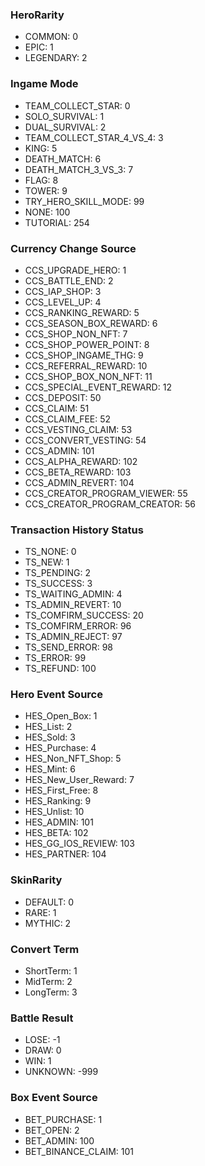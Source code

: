 ### HeroRarity

- COMMON: 0
- EPIC: 1
- LEGENDARY: 2

### Ingame Mode

- TEAM_COLLECT_STAR: 0
- SOLO_SURVIVAL: 1
- DUAL_SURVIVAL: 2
- TEAM_COLLECT_STAR_4_VS_4: 3
- KING: 5
- DEATH_MATCH: 6
- DEATH_MATCH_3_VS_3: 7
- FLAG: 8
- TOWER: 9
- TRY_HERO_SKILL_MODE: 99
- NONE: 100
- TUTORIAL: 254

### Currency Change Source

- CCS_UPGRADE_HERO: 1
- CCS_BATTLE_END: 2
- CCS_IAP_SHOP: 3
- CCS_LEVEL_UP: 4
- CCS_RANKING_REWARD: 5
- CCS_SEASON_BOX_REWARD: 6
- CCS_SHOP_NON_NFT: 7
- CCS_SHOP_POWER_POINT: 8
- CCS_SHOP_INGAME_THG: 9
- CCS_REFERRAL_REWARD: 10
- CCS_SHOP_BOX_NON_NFT: 11
- CCS_SPECIAL_EVENT_REWARD: 12
- CCS_DEPOSIT: 50
- CCS_CLAIM: 51
- CCS_CLAIM_FEE: 52
- CCS_VESTING_CLAIM: 53
- CCS_CONVERT_VESTING: 54
- CCS_ADMIN: 101
- CCS_ALPHA_REWARD: 102
- CCS_BETA_REWARD: 103
- CCS_ADMIN_REVERT: 104
- CCS_CREATOR_PROGRAM_VIEWER: 55
- CCS_CREATOR_PROGRAM_CREATOR: 56

### Transaction History Status

- TS_NONE: 0
- TS_NEW: 1
- TS_PENDING: 2
- TS_SUCCESS: 3
- TS_WAITING_ADMIN: 4
- TS_ADMIN_REVERT: 10
- TS_COMFIRM_SUCCESS: 20
- TS_COMFIRM_ERROR: 96
- TS_ADMIN_REJECT: 97
- TS_SEND_ERROR: 98
- TS_ERROR: 99
- TS_REFUND: 100

### Hero Event Source

- HES_Open_Box: 1
- HES_List: 2
- HES_Sold: 3
- HES_Purchase: 4
- HES_Non_NFT_Shop: 5
- HES_Mint: 6
- HES_New_User_Reward: 7
- HES_First_Free: 8
- HES_Ranking: 9
- HES_Unlist: 10
- HES_ADMIN: 101
- HES_BETA: 102
- HES_GG_IOS_REVIEW: 103
- HES_PARTNER: 104

### SkinRarity

- DEFAULT: 0
- RARE: 1
- MYTHIC: 2

### Convert Term

- ShortTerm: 1
- MidTerm: 2
- LongTerm: 3

### Battle Result

- LOSE: -1
- DRAW: 0
- WIN: 1
- UNKNOWN: -999

### Box Event Source

- BET_PURCHASE: 1
- BET_OPEN: 2
- BET_ADMIN: 100
- BET_BINANCE_CLAIM: 101

